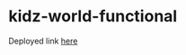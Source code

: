 # kidz-world-functional
Deployed link [here](https://kidz-functional-boilerplate-kalvii-1-1.vercel.app/) 
